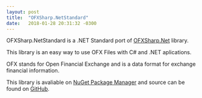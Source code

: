 ```yaml
---
layout: post
title:  "OFXSharp.NetStandard"
date:   2018-01-28 20:31:32 -0300
---
```


OFXSharp.NetStandard is a .NET Standard port of [OFXSharp.Net](https://github.com/jhollingworth/OFXSharp) library.

This library is an easy way to use OFX Files with C# and .NET aplications.

OFX stands for Open Financial Exchange and is a data format for exchange financial information.

This library is avaliable on [NuGet Package Manager](https://www.nuget.org/packages/OfxSharp.NetStandard/) and source can be found on [GitHub](https://github.com/kevencarneiro/OFXSharp).